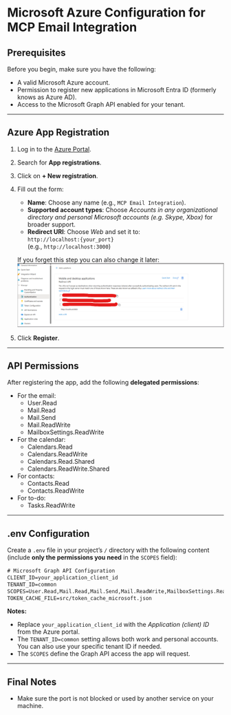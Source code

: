 # Microsoft Azure Configuration for MCP Email Integration

## Prerequisites

Before you begin, make sure you have the following:

- A valid Microsoft Azure account.
- Permission to register new applications in Microsoft Entra ID (formerly knows as Azure AD).
- Access to the Microsoft Graph API enabled for your tenant.

---

## Azure App Registration

1. Log in to the [Azure Portal](https://portal.azure.com).
2. Search for **App registrations**.
3. Click on **+ New registration**.
4. Fill out the form:
   - **Name**: Choose any name (e.g., `MCP Email Integration`).
   - **Supported account types**: Choose *Accounts in any organizational directory and personal Microsoft accounts (e.g. Skype, Xbox)* for broader support.
   - **Redirect URI**: Choose *Web* and set it to:  
     `http://localhost:{your_port}`  
     (e.g., `http://localhost:3000`)

   If you forget this step you can also change it later:
   ![Set Redirection URI](img/set_redirection_uri.png)

5. Click **Register**.

---

## API Permissions

After registering the app, add the following **delegated permissions**:
- For the email:
  - User.Read
  - Mail.Read
  - Mail.Send
  - Mail.ReadWrite
  - MailboxSettings.ReadWrite
- For the calendar:
  - Calendars.Read
  - Calendars.ReadWrite
  - Calendars.Read.Shared
  - Calendars.ReadWrite.Shared
- For contacts:
  - Contacts.Read
  - Contacts.ReadWrite
- For to-do:
  - Tasks.ReadWrite

---

## .env Configuration

Create a `.env` file in your project’s `/` directory with the following content (include **only the permissions you need** in the `SCOPES` field):

```env
# Microsoft Graph API Configuration
CLIENT_ID=your_application_client_id
TENANT_ID=common
SCOPES=User.Read,Mail.Read,Mail.Send,Mail.ReadWrite,MailboxSettings.ReadWrite
TOKEN_CACHE_FILE=src/token_cache_microsoft.json
```

**Notes:**
- Replace `your_application_client_id` with the *Application (client) ID* from the Azure portal.
- The `TENANT_ID=common` setting allows both work and personal accounts. You can also use your specific tenant ID if needed.
- The `SCOPES` define the Graph API access the app will request.

---

## Final Notes
- Make sure the port is not blocked or used by another service on your machine.

